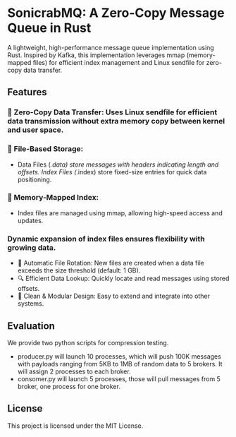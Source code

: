 # SonicrabMQ: A Zero-Copy Message Queue in Rust
A lightweight, high-performance message queue implementation using Rust.
Inspired by Kafka, this implementation leverages mmap (memory-mapped files) for efficient index management and Linux sendfile for zero-copy data transfer.

## Features

### 🚀 Zero-Copy Data Transfer: Uses Linux sendfile for efficient data transmission without extra memory copy between kernel and user space.

### 📄 File-Based Storage:
* Data Files (*.data) store messages with headers indicating length and offsets.
Index Files (*.index) store fixed-size entries for quick data positioning.
### 🧠 Memory-Mapped Index:
* Index files are managed using mmap, allowing high-speed access and updates.
### Dynamic expansion of index files ensures flexibility with growing data.
* 🔄 Automatic File Rotation: New files are created when a data file exceeds the size threshold (default: 1 GB).
* 🔍 Efficient Data Lookup: Quickly locate and read messages using stored offsets.
* 🔧 Clean & Modular Design: Easy to extend and integrate into other systems.

## Evaluation

We provide two python scripts for compression testing.

* producer.py will launch 10 processes, which will push 100K messages with payloads ranging from 5KB to 1MB of random data to 5 brokers. It will assign 2 processes to each broker.
* consomer.py will launch 5 processes, those will pull messages from 5 broker, one process for one broker.

## License
This project is licensed under the MIT License. 